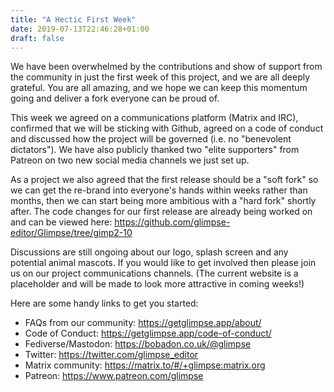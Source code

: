```yaml
---
title: "A Hectic First Week"
date: 2019-07-13T22:46:28+01:00
draft: false
---
```

We have been overwhelmed by the contributions and show of support from the community in just the first week of this project, and we are all deeply grateful. You are all amazing, and we hope we can keep this momentum going and deliver a fork everyone can be proud of.

This week we agreed on a communications platform (Matrix and IRC), confirmed that we will be sticking with Github, agreed on a code of conduct and discussed how the project will be governed (i.e. no "benevolent dictators").  We have also publicly thanked two "elite supporters" from Patreon on two new social media channels we just set up.

As a project we also agreed that the first release should be a "soft fork" so we can get the re-brand into everyone's hands within weeks rather than months, then we can start being more ambitious with a "hard fork" shortly after. The code changes for our first release are already being worked on and can be viewed here: https://github.com/glimpse-editor/Glimpse/tree/gimp2-10

Discussions are still ongoing about our logo, splash screen and any potential animal mascots. If you would like to get involved then please join us on our project communications channels. (The current website is a placeholder and will be made to look more attractive in coming weeks!)

Here are some handy links to get you started:

- FAQs from our community: https://getglimpse.app/about/
- Code of Conduct: https://getglimpse.app/code-of-conduct/
- Fediverse/Mastodon: https://bobadon.co.uk/@glimpse
- Twitter: https://twitter.com/glimpse_editor
- Matrix community:  https://matrix.to/#/+glimpse:matrix.org
- Patreon: https://www.patreon.com/glimpse
